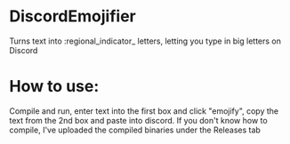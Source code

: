 # DiscordEmojifier
Turns text into :regional_indicator_ letters, letting you type in big letters on Discord

# How to use:
Compile and run, enter text into the first box and click "emojify", copy the text from the 2nd box and paste into discord.
If you don't know how to compile, I've uploaded the compiled binaries under the Releases tab

